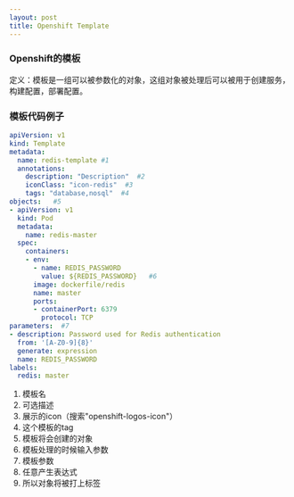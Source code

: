 ```yaml
---
layout: post
title: Openshift Template
---
```


### Openshift的模板
定义：模板是一组可以被参数化的对象，这组对象被处理后可以被用于创建服务，构建配置，部署配置。

### 模板代码例子
```yaml
apiVersion: v1
kind: Template
metadata:
  name: redis-template #1
  annotations:
    description: "Description"  #2
    iconClass: "icon-redis"  #3
    tags: "database,nosql"  #4
objects:   #5
- apiVersion: v1
  kind: Pod
  metadata:
    name: redis-master
  spec:
    containers:
    - env:
      - name: REDIS_PASSWORD
        value: ${REDIS_PASSWORD}   #6
      image: dockerfile/redis
      name: master
      ports:
      - containerPort: 6379
        protocol: TCP
parameters:  #7
- description: Password used for Redis authentication
  from: '[A-Z0-9]{8}'   
  generate: expression
  name: REDIS_PASSWORD
labels:      
  redis: master
```
1. 模板名
2. 可选描述
3. 展示的icon（搜索"openshift-logos-icon"）
4. 这个模板的tag
5. 模板将会创建的对象
6. 模板处理的时候输入参数
7. 模板参数
8. 任意产生表达式
9. 所以对象将被打上标签